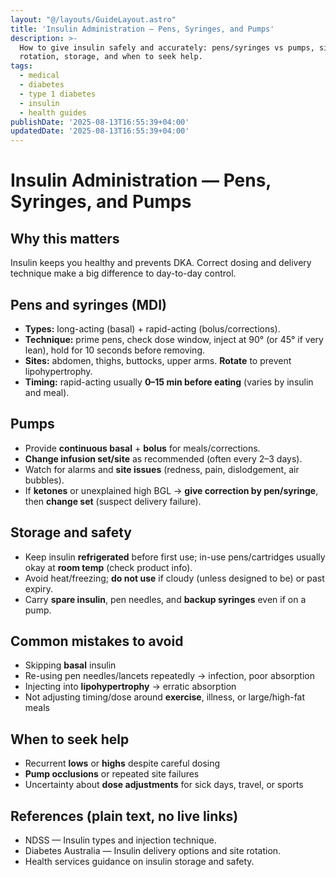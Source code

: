 ```yaml
---
layout: "@/layouts/GuideLayout.astro"
title: 'Insulin Administration — Pens, Syringes, and Pumps'
description: >-
  How to give insulin safely and accurately: pens/syringes vs pumps, site
  rotation, storage, and when to seek help.
tags:
  - medical
  - diabetes
  - type 1 diabetes
  - insulin
  - health guides
publishDate: '2025-08-13T16:55:39+04:00'
updatedDate: '2025-08-13T16:55:39+04:00'
---
```


# Insulin Administration — Pens, Syringes, and Pumps

## Why this matters
Insulin keeps you healthy and prevents DKA. Correct dosing and delivery technique make a big difference to day-to-day control.

## Pens and syringes (MDI)
- **Types:** long-acting (basal) + rapid-acting (bolus/corrections).  
- **Technique:** prime pens, check dose window, inject at 90° (or 45° if very lean), hold for 10 seconds before removing.  
- **Sites:** abdomen, thighs, buttocks, upper arms. **Rotate** to prevent lipohypertrophy.  
- **Timing:** rapid-acting usually **0–15 min before eating** (varies by insulin and meal).

## Pumps
- Provide **continuous basal** + **bolus** for meals/corrections.  
- **Change infusion set/site** as recommended (often every 2–3 days).  
- Watch for alarms and **site issues** (redness, pain, dislodgement, air bubbles).  
- If **ketones** or unexplained high BGL → **give correction by pen/syringe**, then **change set** (suspect delivery failure).

## Storage and safety
- Keep insulin **refrigerated** before first use; in-use pens/cartridges usually okay at **room temp** (check product info).  
- Avoid heat/freezing; **do not use** if cloudy (unless designed to be) or past expiry.  
- Carry **spare insulin**, pen needles, and **backup syringes** even if on a pump.

## Common mistakes to avoid
- Skipping **basal** insulin  
- Re-using pen needles/lancets repeatedly → infection, poor absorption  
- Injecting into **lipohypertrophy** → erratic absorption  
- Not adjusting timing/dose around **exercise**, illness, or large/high-fat meals

## When to seek help
- Recurrent **lows** or **highs** despite careful dosing  
- **Pump occlusions** or repeated site failures  
- Uncertainty about **dose adjustments** for sick days, travel, or sports

## References (plain text, no live links)
- NDSS — Insulin types and injection technique.  
- Diabetes Australia — Insulin delivery options and site rotation.  
- Health services guidance on insulin storage and safety.
